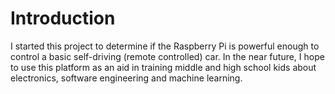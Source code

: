 # Introduction 
I started this project to determine if the Raspberry Pi is powerful enough to control a basic self-driving (remote controlled) car.  In the near future, I hope to use this platform as an aid in training middle and high school kids about electronics, software engineering and machine learning.
